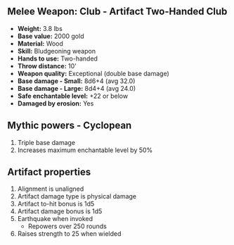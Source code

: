 ## Melee Weapon: Club - Artifact Two-Handed Club

- **Weight:**                 3.8 lbs
- **Base value:**             2000 gold
- **Material:**               Wood
- **Skill:**                  Bludgeoning weapon
- **Hands to use:**           Two-handed
- **Throw distance:**         10'
- **Weapon quality:**         Exceptional (double base damage)
- **Base damage - Small:**    8d6+4 (avg 32.0)
- **Base damage - Large:**    8d4+4 (avg 24.0)
- **Safe enchantable level:** +22 or below
- **Damaged by erosion:**     Yes

## Mythic powers - Cyclopean

1. Triple base damage
2. Increases maximum enchantable level by 50%

## Artifact properties

1. Alignment is unaligned
2. Artifact damage type is physical damage
3. Artifact to-hit bonus is 1d5
4. Artifact damage bonus is 1d5
5. Earthquake when invoked
    - Repowers over 250 rounds
6. Raises strength to 25 when wielded